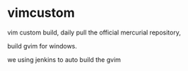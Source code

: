 vimcustom
=========

vim custom build, daily pull the official mercurial repository, 

build gvim for windows.


we using jenkins to auto build the gvim
